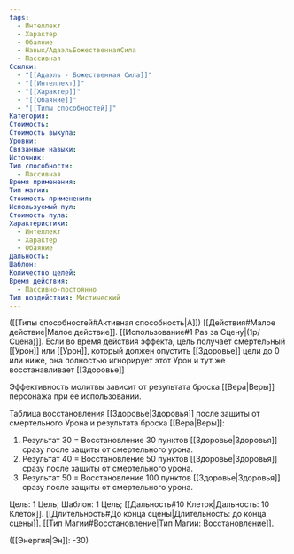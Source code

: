 ```yaml
---
tags:
  - Интеллект
  - Характер
  - Обаяние
  - Навык/АдаэльБожественнаяСила
  - Пассивная
Ссылки:
  - "[[Адаэль - Божественная Сила]]"
  - "[[Интеллект]]"
  - "[[Характер]]"
  - "[[Обаяние]]"
  - "[[Типы способностей]]"
Категория: 
Стоимость: 
Стоимость выкупа: 
Уровни: 
Связанные навыки: 
Источник: 
Тип способности:
  - Пассивная
Время применения: 
Тип магии: 
Стоимость применения: 
Используемый пул: 
Стоимость пула: 
Характеристики:
  - Интеллект
  - Характер
  - Обаяние
Дальность: 
Шаблон: 
Количество целей: 
Время действия:
  - Пассивно-постоянно
Тип воздействия: Мистический
---
```

([[Типы способностей#Активная способность|А]]) [[Действия#Малое действие|Малое действие]]. [[Использование#1 Раз за Сцену|(1р/Сцена)]]. Если во время действия эффекта, цель получает смертельный [[Урон]] или [[Урон]], который должен опустить [[Здоровье]] цели до 0 или ниже, она полностью игнорирует этот Урон и тут же восстанавливает [[Здоровье]]

Эффективность молитвы зависит от результата броска [[Вера|Веры]] персонажа при ее использовании.

Таблица восстановления [[Здоровье|Здоровья]] после защиты от смертельного Урона и результата броска [[Вера|Веры]]:

1. Результат 30 = Восстановление 30 пунктов [[Здоровье|Здоровья]] сразу после защиты от смертельного урона. 
2. Результат 40 = Восстановление 50 пунктов [[Здоровье|Здоровья]] сразу после защиты от смертельного урона. 
3. Результат 50 = Восстановление 100 пунктов [[Здоровье|Здоровья]] сразу после защиты от смертельного урона.

Цель: 1 Цель; Шаблон: 1 Цель; [[Дальность#10 Клеток|Дальность: 10 Клеток]]. [[Длительность#До конца сцены|Длительность: до конца сцены]]. [[Тип Магии#Восстановление|Тип Магии: Восстановление]].

([[Энергия|Эн]]: -30)